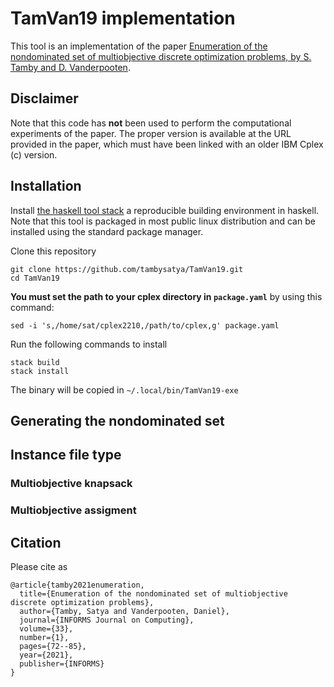 # TamVan19 implementation

This tool is an implementation of the paper [Enumeration of the nondominated set of multiobjective discrete optimization problems, by S. Tamby and D. Vanderpooten](https://pubsonline.informs.org/doi/abs/10.1287/ijoc.2020.0953).

## Disclaimer

Note that this code has **not** been used to perform the computational experiments of the paper. The proper version is available at the URL provided in the paper, which must have been linked with an older IBM Cplex (c) version.

## Installation

Install [the haskell tool stack](https://docs.haskellstack.org/) a reproducible building environment in haskell. Note that this tool is packaged in most public linux distribution and can be installed using the standard package manager.

Clone this repository

```
git clone https://github.com/tambysatya/TamVan19.git
cd TamVan19
```
**You must set the path to your cplex directory in `package.yaml`** by using this command:
```
sed -i 's,/home/sat/cplex2210,/path/to/cplex,g' package.yaml

```
Run the following commands to install

```
stack build
stack install
```

The binary will be copied in `~/.local/bin/TamVan19-exe`

## Generating the nondominated set

## Instance file type

### Multiobjective knapsack
### Multiobjective assigment

## Citation
Please cite as
```
@article{tamby2021enumeration,
  title={Enumeration of the nondominated set of multiobjective discrete optimization problems},
  author={Tamby, Satya and Vanderpooten, Daniel},
  journal={INFORMS Journal on Computing},
  volume={33},
  number={1},
  pages={72--85},
  year={2021},
  publisher={INFORMS}
}
```
